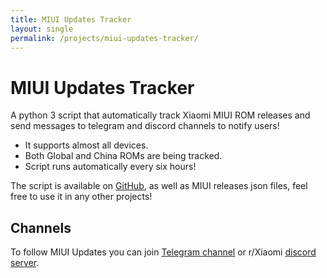 ```yaml
---
title: MIUI Updates Tracker
layout: single
permalink: /projects/miui-updates-tracker/
---
```

# MIUI Updates Tracker

A python 3 script that automatically track Xiaomi MIUI ROM releases and send messages to telegram and discord channels to notify users!

* It supports almost all devices.
* Both Global and China ROMs are being tracked.
* Script runs automatically every six hours!

The script is available on [GitHub](https://github.com/XiaomiFirmwareUpdater/miui-updates-tracker/), as well as MIUI releases json files, feel free to use it in any other projects!

## Channels
To follow MIUI Updates you can join [Telegram channel](https://t.me/MIUIUpdatesTracker) or r/Xiaomi [discord server](https://discord.gg/xiaomi).
